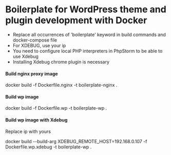 # Boilerplate for WordPress theme and plugin development with Docker

* Replace all occurrences of 'boilerplate' keyword in build commands and docker-compose file
* For XDEBUG, use your ip
* You need to configure local PHP interpreters in PhpStorm to be able to use Xdebug
* Installing Xdebug chrome plugin is necessary

#### Build nginx proxy image
docker build -f Dockerfile.nginx -t boilerplate-nginx .

#### Build wp image
docker build -f Dockerfile.wp -t boilerplate-wp .

#### Build wp image with Xdebug
Replace ip with yours

docker build --build-arg XDEBUG_REMOTE_HOST=192.168.0.107 -f Dockerfile.wp.xdebug -t boilerplate-wp .